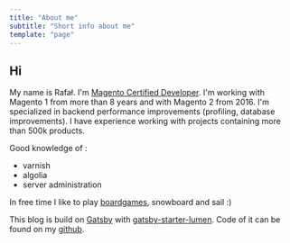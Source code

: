 ```yaml
---
title: "About me"
subtitle: "Short info about me"
template: "page"
---
```


## Hi

My name is Rafał. I'm [Magento Certified Developer](https://u.magento.com/certification/directory/dev/36019/). I'm working with Magento 1 from more than 8 years and with Magento 2 from 2016. 
I'm specialized in backend performance improvements (profiling, database improvements). I have experience working with projects containing more than 500k products.

Good knowledge of :
* varnish 
* algolia
* server administration

In free time I like to play [boardgames](https://boardgamegeek.com/user/xjonc), snowboard and sail :)

This blog is build on [Gatsby](https://www.gatsbyjs.org/) with [gatsby-starter-lumen](https://github.com/alxshelepenok/gatsby-starter-lumen). Code of it can be found on my [github](https://github.com/rafal-kos/personal-blog).
